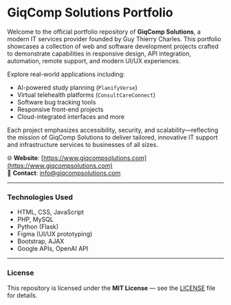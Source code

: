 # GiqComp Solutions Portfolio

Welcome to the official portfolio repository of **GiqComp Solutions**, a modern IT services provider founded by Guy Thierry Charles. This portfolio showcases a collection of web and software development projects crafted to demonstrate capabilities in responsive design, API integration, automation, remote support, and modern UI/UX experiences.

Explore real-world applications including:
- AI-powered study planning (`PlanifyVerse`)
- Virtual telehealth platforms (`ConsultCareConnect`)
- Software bug tracking tools
- Responsive front-end projects
- Cloud-integrated interfaces and more

Each project emphasizes accessibility, security, and scalability—reflecting the mission of GiqComp Solutions to deliver tailored, innovative IT support and infrastructure services to businesses of all sizes.

🌐 **Website**: [https://www.giqcompsolutions.com](https://www.giqcompsolutions.com)  
📧 **Contact**: info@giqcompsolutions.com

---

### Technologies Used
- HTML, CSS, JavaScript
- PHP, MySQL
- Python (Flask)
- Figma (UI/UX prototyping)
- Bootstrap, AJAX
- Google APIs, OpenAI API

---

### License
This repository is licensed under the **MIT License** — see the [LICENSE](LICENSE) file for details.
